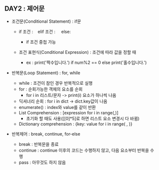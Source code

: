 ## DAY2 : 제어문

- 조건문(Conditional Statement) : if문
  
  - if 조건 :    elif 조건 :     else:
    
    - if 조건 중첩 가능
  
  - 조건 표현식(Conditional Expression) : 조건에 따라 값을 정할 때
    
    - ex : print('짝수입니다.') if num%2 == 0 else print('홀수입니다.')

- 반복문(Loop Statement) : for, while
  
  - while : 조건이 참인 경우 반복적으로 실행
  - for : 순회가능한 객체의 요소를 순회
    - for i in 리스트/문자 -> print(i) 요소가 하나씩 나옴
  - 딕셔너리 순회 : for i in dict -> dict.key값이 나옴
  - enumerate() : index와 value를 같이 반환
  - List Comprehension : [expression for i in range(,)]
    - 초기화 할 때도 사용([[0]*5]로 하면 리스트 요소 변경시 다 바뀜)
  - Dictionary comprehension : {key: value for i in range( , )}
- 반복제어 : break, continue, for-else
  - break : 반복문을 종료
  - continue : continue 이후의 코드는 수행하지 않고, 다음 요소부터 반복을 수행
  - pass : 아무것도 하지 않음


